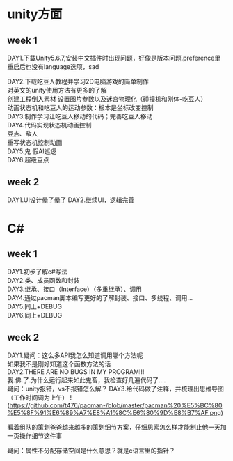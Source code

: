 # unity方面

##  week 1

DAY1.下载Unity5.6.7,安装中文插件时出现问题，好像是版本问题.preference里重启后也没有language选项，sad  

DAY2.下载吃豆人教程并学习2D电脑游戏的简单制作  
对英文的unity使用方法有更多的了解  
创建工程倒入素材 设置图片参数以及迷宫物理化（碰撞机和刚体-吃豆人）  
动画状态机和吃豆人的运动参数：根本是坐标改变控制  
DAY3.制作学习让吃豆人移动的代码；完善吃豆人移动  
DAY4.代码实现状态机动画控制  
豆点、敌人  
重写状态机控制动画  
DAY5.鬼 假AI巡逻  
DAY6.超级豆点  

## week 2 

DAY1.UI设计晕了晕了
DAY2.继续UI，逻辑完善
# C# 
##  week 1 
DAY1.初步了解c#写法  
DAY2.类、成员函数和封装  
DAY3.继承、接口（Interface）（多重继承）、调用  
DAY4.通过pacman脚本编写更好的了解封装、接口、多线程、调用...  
DAY5.同上+DEBUG  
DAY6.同上+DEBUG  
##  week 2 
DAY1.疑问：这么多API我怎么知道调用哪个方法呢  
如果我不是刚好知道这个函数方法的话  
DAY2.THERE ARE NO BUGS IN MY PROGRAM!!!  
我.佛.了.为什么运行起来如此鬼畜，我检查好几遍代码了....  
疑问：unity报错，vs不报错怎么解？
DAY3.给代码做了注释，并梳理出思维导图（工作时间调为上午）
!<image>(https://github.com/t476/pacman-/blob/master/pacman%20%E5%BC%80%E5%8F%91%E6%89%A7%E8%A1%8C%E6%80%9D%E8%B7%AF.png)

看着组队的策划爸爸越来越多的策划细节方案，仔细思索怎么样才能制止他一天加一页操作细节这件事

疑问：属性不分配存储空间是什么意思？就是c语言里的指针？


